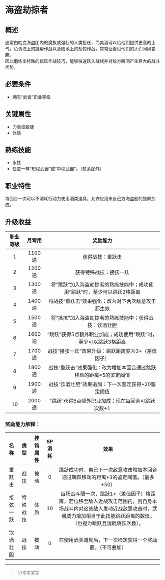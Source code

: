 # 海盗劫掠者

## 概述

通常由哈克海盗团内的魔族或强壮的人类担任，而美酒可以给他们提供更高的士气，负责海上的跳帮作战以及陆地上的劫掠作战，常常让看见他们的人们闻风丧胆。<br>因此磨练出特殊的跳跃作战技巧，能够快速跃入战线并对敌方瞬间产生巨大的战斗优势。

## 必要条件

* 拥有“武者”职业等级

## 关键属性

* 力量或敏捷
* 体质

## 熟练技能

* 水性
* 任意一样“短程武器”或“中程武器”。（杖系除外）
  
## 职业特性

每回合一次可以不消耗行动力使用酒类道具，允许应用来自己方海盗船的鼓舞加成。

## 升级收益

职业等级|月零用|奖励能力
:--:|:--:|:--:
1|1100通|获得战技：重跃击
2|1200通|获得特殊战技：接弦一跃
3|1300通|将“跳跃”加入海盗劫掠者的熟练技能中；成功使用“跳跃”时，至少可以跳跃2格距离
4|1400通|将战技“重跃击“效果强化：改为对下两次敌意攻击都生效
5|1500通|将“抵抗”加入海盗劫掠者的熟练技能中；获得战技：饮酒壮胆
6|1600通|“跳跃”获得5点额外职业加成；成功使用“跳跃”时，至少可以跳跃3格距离
7|1700通|战技“接弦一跃”效果升级：跳跃距离变为3+（差值因子）
8|1800通|战技“重跃击“效果强化：改为增加本回合通过跳跃移动的距离*5的鉴定阈值
9|1900通|战技“饮酒壮胆”效果追加：下一次鉴定获得+20鉴定阈值
10|2000通|“跳跃”获得5点额外职业加成；现在每回合可跳跃次数+1

### 奖励能力解释：

名称|类型|挂钩属性|SP消耗|效果
:--:|:--:|:--:|:--:|:--:
重跃击|战技|被动|0|跳跃成功时，自己下一次敌意攻击增加本回合通过跳跃移动的距离*3的鉴定阈值。（最多+50）
接弦一跃|特殊战技|体质|10|每场战斗限一次，跳跃1+（差值因子）格距离，若位移至敌人近战攻击范围内，则自身本场战斗内对这些敌人发动近战敌意攻击时，武器威力增加相当于此技能跳跃距离的数值。（也视为跳跃且消耗跳跃次数）。
饮酒壮胆|战技|被动|0|在使用酒类道具后，下一次检定获得一个奖励骰。（不可叠加）

---

> *小龙龙宝宝*